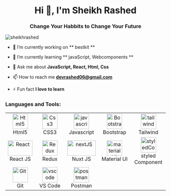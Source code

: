 <h1 align="center">Hi 👋, I'm Sheikh Rashed</h1>
<h3 align="center">Change Your Habbits to Change Your Future</h3>

<p align="left"> <img src="https://komarev.com/ghpvc/?username=sheikhrashed&label=Profile%20views&color=0e75b6&style=flat" alt="sheikhrashed" /> </p>



- 🔭 I’m currently working on ** bestkit **

- 🌱 I’m currently learning ** javaScript, Webcomponents **

- 💬 Ask me about **JavaScript, React, Html, Css**

- 📫 How to reach me **devrashed06@gmail.com**

- ⚡ Fun fact **I love to learn**



<h3 align="left" >Languages and Tools:</h3>

<table align="auto" >
  <tr>
      <td align="center" width="96">
      <a href="#html5">
        <img src="https://cdn-icons-png.flaticon.com/512/174/174854.png" width="48" height="48" alt="Html5" />
      </a>
      <br>Html5
    </td>   
    <td align="center" width="96">
      <a href="#css3">
        <img src="https://cdn-icons-png.flaticon.com/512/732/732190.png" width="48" height="48" alt="Css3" />
      </a>
      <br>CSS3
    </td>
     <td align="center" width="96">
      <a href="#js">
        <img src="https://upload.wikimedia.org/wikipedia/commons/thumb/9/99/Unofficial_JavaScript_logo_2.svg/1024px-Unofficial_JavaScript_logo_2.svg.png" width="48" height="48" alt="javascript" />
      </a>
      <br>Javascript
    </td>
         <td align="center" width="96">
      <a href="#bootstrap">
        <img src="https://cdn.worldvectorlogo.com/logos/bootstrap-4.svg" width="48" height="48" alt="Bootstrap" />
      </a>
      <br>Bootstrap
    </td>
     <td align="center" width="96">
      <a href="#tailwind">
        <img src="https://user-images.githubusercontent.com/98990/89711240-4172a200-d989-11ea-8d51-4aaf922fa407.png" width="48" height="48" alt="tailwind" />
      </a>
      <br>Tailwind
    </td>
   
  </tr>
   <tr>
      <td align="center" width="96">
      <a href="#reactJS">
        <img src="https://upload.wikimedia.org/wikipedia/commons/thumb/a/a7/React-icon.svg/1200px-React-icon.svg.png" width="100%" height="48" alt="React" />
      </a>
      <br>React JS
    </td>
     <td align="center" width="96">
      <a href="#Redux">
        <img src="https://cdn-icons-png.flaticon.com/512/631/631560.png" width="48" height="48" alt="Redux" />
      </a>
      <br>Redux
    </td>
     <td align="center" width="96">
      <a href="#nextJS">
        <img src="https://buttercms.com/static/images/tech_banners/Nextjs.b8a717322c08.png" width="100%" height="48" alt="nextJS" />
      </a>
      <br>Nuxt JS
    </td>
          <td align="center" width="96">
      <a href="#materialUI">
        <img src="https://material-ui.com/static/logo.png" width="48" height="48" alt="materialUI" />
      </a>
      <br>Material UI
    </td>
     <td align="center" width="96">
      <a href="#styledCo">
        <img src="https://www.styled-components.com/atom.png" width="48" height="48" alt="styledCo" />
      </a>
      <br>styled Component
    </td> 
  </tr>
  <tr>
     <td align="center" width="96">
      <a href="#git" >
        <img src="https://upload.wikimedia.org/wikipedia/commons/thumb/3/3f/Git_icon.svg/1200px-Git_icon.svg.png" width="48" height="48" alt="Git" />
      </a>
      <br>Git
    </td>
    <td align="center"  width="96">
      <a href="#vscode">
        <img src="https://upload.wikimedia.org/wikipedia/commons/9/9a/Visual_Studio_Code_1.35_icon.svg" width="48" height="48" alt="vscode" />
      </a>
      <br>VS Code
    </td>
      <td align="center" width="96">
      <a href="#postman" >
        <img src="https://www.vectorlogo.zone/logos/getpostman/getpostman-icon.svg" width="48" height="48" alt="postman" />
      </a>
      <br>Postman
    </td>
  </tr>
</table>



[comment]: <> (This is a comment, it will not be included)

